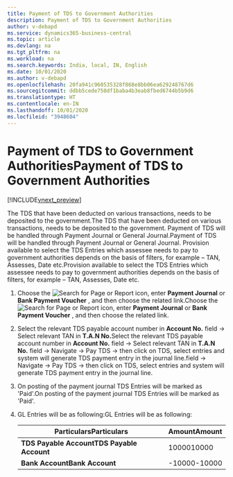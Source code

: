 ```yaml
---
title: Payment of TDS to Government Authorities
description: Payment of TDS to Government Authorities
author: v-debapd
ms.service: dynamics365-business-central
ms.topic: article
ms.devlang: na
ms.tgt_pltfrm: na
ms.workload: na
ms.search.keywords: India, local, IN, English
ms.date: 10/01/2020
ms.author: v-debapd
ms.openlocfilehash: 20fa941c960535328f868e8bb06ea629248767d6
ms.sourcegitcommit: ddbb5cede750df1baba4b3eab8fbed6744b5b9d6
ms.translationtype: HT
ms.contentlocale: en-IN
ms.lasthandoff: 10/01/2020
ms.locfileid: "3948604"
---
```

# <a name="payment-of-tds-to-government-authorities"></a><span data-ttu-id="fa177-103">Payment of TDS to Government Authorities</span><span class="sxs-lookup"><span data-stu-id="fa177-103">Payment of TDS to Government Authorities</span></span>

[!INCLUDE[vnext_preview](../../includes/vnext_preview.md)]

<span data-ttu-id="fa177-104">The TDS that have been deducted on various transactions, needs to be deposited to the government.</span><span class="sxs-lookup"><span data-stu-id="fa177-104">The TDS that have been deducted on various transactions, needs to be deposited to the government.</span></span> <span data-ttu-id="fa177-105">Payment of TDS will be handled through Payment Journal or General Journal.</span><span class="sxs-lookup"><span data-stu-id="fa177-105">Payment of TDS will be handled through Payment Journal or General Journal.</span></span> <span data-ttu-id="fa177-106">Provision available to select the TDS Entries which assessee needs to pay to government authorities depends on the basis of filters, for example – TAN, Assesses, Date etc.</span><span class="sxs-lookup"><span data-stu-id="fa177-106">Provision available to select the TDS Entries which assessee needs to pay to government authorities depends on the basis of filters, for example – TAN, Assesses, Date etc.</span></span>

1. <span data-ttu-id="fa177-107">Choose the ![Search for Page or Report](image/search_small.png "Search for Page or Report icon") icon, enter **Payment Journal** or **Bank Payment Voucher** , and then choose the related link.</span><span class="sxs-lookup"><span data-stu-id="fa177-107">Choose the ![Search for Page or Report](image/search_small.png "Search for Page or Report icon") icon, enter **Payment Journal** or **Bank Payment Voucher** , and then choose the related link.</span></span>
2. <span data-ttu-id="fa177-108">Select the relevant TDS payable account number in **Account No.** field -> Select relevant TAN in **T.A.N No.**</span><span class="sxs-lookup"><span data-stu-id="fa177-108">Select the relevant TDS payable account number in **Account No.** field -> Select relevant TAN in **T.A.N No.**</span></span> <span data-ttu-id="fa177-109">field -> Navigate -> Pay TDS -> then click on TDS, select entries and system will generate TDS payment entry in the journal line.</span><span class="sxs-lookup"><span data-stu-id="fa177-109">field -> Navigate -> Pay TDS -> then click on TDS, select entries and system will generate TDS payment entry in the journal line.</span></span> 
3. <span data-ttu-id="fa177-110">On posting of the payment journal TDS Entries will be marked as 'Paid'.</span><span class="sxs-lookup"><span data-stu-id="fa177-110">On posting of the payment journal TDS Entries will be marked as 'Paid'.</span></span>

1. <span data-ttu-id="fa177-111">GL Entries will be as following:</span><span class="sxs-lookup"><span data-stu-id="fa177-111">GL Entries will be as following:</span></span>
    
    |<span data-ttu-id="fa177-112">Particulars</span><span class="sxs-lookup"><span data-stu-id="fa177-112">Particulars</span></span>|<span data-ttu-id="fa177-113">Amount</span><span class="sxs-lookup"><span data-stu-id="fa177-113">Amount</span></span>|
    |----------------------------------|---------------------------------------|  
    |<span data-ttu-id="fa177-114">**TDS Payable Account**</span><span class="sxs-lookup"><span data-stu-id="fa177-114">**TDS Payable Account**</span></span>|<span data-ttu-id="fa177-115">10000</span><span class="sxs-lookup"><span data-stu-id="fa177-115">10000</span></span>|
    |<span data-ttu-id="fa177-116">**Bank Account**</span><span class="sxs-lookup"><span data-stu-id="fa177-116">**Bank Account**</span></span>|<span data-ttu-id="fa177-117">-10000</span><span class="sxs-lookup"><span data-stu-id="fa177-117">-10000</span></span>|




























